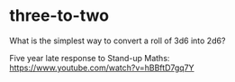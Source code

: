 # three-to-two
What is the simplest way to convert a roll of 3d6 into 2d6?



Five year late response to Stand-up Maths: https://www.youtube.com/watch?v=hBBftD7gq7Y
